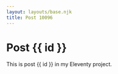 ```yaml
---
layout: layouts/base.njk
title: Post 10096
---
```


# Post {{ id }}

This is post {{ id }} in my Eleventy project.
